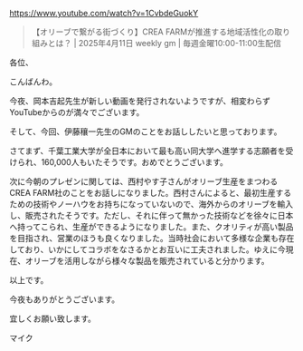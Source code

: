 https://www.youtube.com/watch?v=1CvbdeGuokY

>【オリーブで繋がる街づくり】CREA FARMが推進する地域活性化の取り組みとは？ | 2025年4月11日 weekly gm | 毎週金曜10:00-11:00生配信

各位、

こんばんわ。

今夜、岡本吉起先生が新しい動画を発行されないようですが、相変わらずYouTubeからのが満々でございます。

そして、今回、伊藤穰一先生のGMのことをお話ししたいと思っております。

さてまず、千葉工業大学が全日本において最も高い同大学へ進学する志願者を受けられ、160,000人もいたそうです。おめでとうございます。

次に今朝のプレゼンに関しては、西村やす子さんがオリーブ生産をまつわるCREA FARM社のことをお話しになりました。西村さんによると、最初生産するための技術やノーハウをお持ちになっていないので、海外からのオリーブを輸入し、販売されたそうです。ただし、それに伴って無かった技術などを徐々に日本へ持ってこられ、生産ができるようになりました。また、クオリティが高い製品を目指され、営業のほうも良くなりました。当時社会において多様な企業も存在しており、いかにしてコラボをなさるかとお互いに工夫されました。ゆえに今現在、オリーブを活用しながら様々な製品を販売されていると分かります。

以上です。

今夜もありがとうございます。

宜しくお願い致します。

マイク


